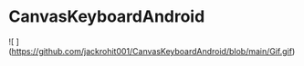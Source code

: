 # CanvasKeyboardAndroid

![ ] (https://github.com/jackrohit001/CanvasKeyboardAndroid/blob/main/Gif.gif)
